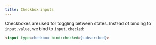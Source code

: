 ```yaml
---
title: Checkbox inputs
---
```


Checkboxes are used for toggling between states. Instead of binding to `input.value`, we bind to `input.checked`:

```html
<input type=checkbox bind:checked={subscribed}>
```
